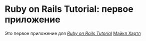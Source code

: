 # Ruby on Rails Tutorial: первое приложение

Это первое приложение для 
    [*Ruby on Rails Tutorial*](http://raiklstutorial.org/)
    [Майкл Хартл](http://bla.bla)